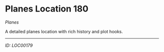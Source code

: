 # Planes Location 180

*Planes*

A detailed planes location with rich history and plot hooks.

---
*ID: LOC00179*
